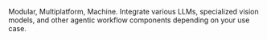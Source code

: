 Modular, Multiplatform, Machine.
Integrate various LLMs, specialized vision models, and other agentic workflow components depending on your use case.
